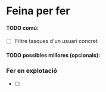 # Feina per fer

#### TODO comú:
- [ ] Filtre tasques d'un usuari concret

#### TODO possibles millores (opcionals):

### Fer en explotació
- [ ]